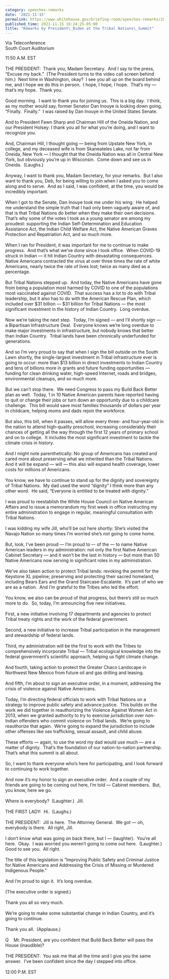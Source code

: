 ```yaml
---
category: speeches-remarks
date: '2021-11-15'
permalink: https://www.whitehouse.gov/briefing-room/speeches-remarks/2021/11/15/remarks-by-president-biden-at-the-tribal-nations-summit/
published_time: 2021-11-15 16:24:25-05:00
title: "Remarks by President\_Biden at the Tribal Nations\_Summit"
---
```

 
Via Teleconference  
South Court Auditorium

11:50 A.M. EST  
   
THE PRESIDENT:  Thank you, Madam Secretary.  And I say to the press,
“Excuse my back.”  (The President turns to the video call screen behind
him.)  Next time in Washington, okay?  I see you all up on the board
behind me, and I hope we do this in person.  I hope, I hope, I hope. 
That’s my — that’s my hope.  Thank you.  
   
Good morning.  I want to thank you for joining us.  This is a big day. 
I think, as my mother would say, former Senator Dan Inouye is looking
down going, “Finally.  Finally.”  I was raised by Dan Inouye in the
United States Senate.  
   
And to President Fawn Sharp and Chairman Hill of the Oneida Nation, and
our President Holsey: I thank you all for what you’re doing, and I want
to recognize you.  
   
And, Chairman Hill, I thought going — being from Upstate New York, in
college, and my deceased wife is from Skaneateles Lake, not far from
Oneida, New York — I thought that the Oneida Nation was all in Central
New York, but obviously you’re up in Wisconsin.  Come down and see us in
Oneida.  (Laughs.)  
   
Anyway, I want to thank you, Madam Secretary, for your remarks.  But I
also want to thank you, Deb, for being willing to join when I asked you
to come along and to serve.  And as I said, I was confident, at the
time, you would be incredibly important.  
   
When I got to the Senate, Dan Inouye took me under his wing.  He helped
me understand the simple truth that I had only been vaguely aware of,
and that is that Tribal Nations do better when they make their own
decisions.  That’s why some of the votes I took as a young senator are
among my proudest: supporting the Indian Self-Determination and
Education Assistance Act, the Indian Child Welfare Act, the Native
American Graves Protection and Repatriation Act, and so much more.  
   
When I ran for President, it was important for me to continue to make
progress.  And that’s what we’ve done since I took office.  When
COVID-19 struck in Indian — it hit Indian Country with devastating
consequences.  Native Americans contracted the virus at over three times
the rate of white Americans, nearly twice the rate of lives lost; twice
as many died as a percentage.  
   
But Tribal Nations stepped up.  And today, the Native Americans have
gone from being a population most harmed by COVID to one of the
populations most vaccinated against COVID.  That success has a lot to do
with Tribal leadership, but it also has to do with the American Rescue
Plan, which included over $31 billion — $31 billion for Tribal Nations —
the most significant investment in the history of Indian Country.  Long
overdue.  
   
Now we’re taking the next step.  Today, I’m signed — and I’ll shortly
sign — a Bipartisan Infrastructure Deal.  Everyone knows we’re long
overdue to make major investments in infrastructure, but nobody knows
that better than Indian Country.  Tribal lands have been chronically
underfunded for generations.  
   
And so I’m very proud to say that when I sign the bill outside on the
South Lawn shortly, the single-largest investment in Tribal
infrastructure ever is going to occur: more than $13 billion in direct
investments to Indian Country and tens of billions more in grants and
future funding opportunities — funding for clean drinking water,
high-speed Internet, roads and bridges, environmental cleanups, and so
much more.  
   
But we can’t stop there.  We need Congress to pass my Build Back Better
plan as well.  Today, 1 in 10 Native American parents have reported
having to quit or change their jobs or turn down an opportunity due to a
childcare challenge.  This bill would save most families thousands of
dollars per year in childcare, helping moms and dads rejoin the
workforce.   
   
But also, this bill, when it passes, will allow every three- and
four-year-old in the nation to attend high-quality preschool, increasing
considerably their chances of getting all the way through the first 12
years of primary school and on to college.  It includes the most
significant investment to tackle the climate crisis in history.  
   
And I might note parenthetically: No group of Americans has created and
cared more about preserving what we inherited than the Tribal Nations. 
And it will be expand — will — this also will expand health coverage,
lower costs for millions of Americans.  
   
You know, we have to continue to stand up for the dignity and
sovereignty of Tribal Nations.  My dad used the word “dignity” I think
more than any other word.  He said, “Everyone is entitled to be treated
with dignity.”   
   
I was proud to reestablish the White House Council on Native American
Affairs and to issue a memorandum my first week in office instructing my
entire administration to engage in regular, meaningful consultation with
Tribal Nations.  
   
I was kidding my wife Jill, who’ll be out here shortly: She’s visited
the Navajo Nation so many times I’m worried she’s not going to come
home.   
   
But, look, I’ve been proud — I’m proud to –- of the — to name Native
American leaders in my administration: not only the first Native
American Cabinet Secretary — and it won’t be the last in history — but
more than 50 Native Americans now serving in significant roles in my
administration.   
   
We’ve also taken action to protect Tribal lands: revoking the permit for
the Keystone XL pipeline; preserving and protecting their sacred
homeland, including Bears Ears and the Grand Staircase-Escalante.  It’s
part of who we are as a nation.  And I’m grateful to the Tribes who led
the effort.   
   
You know, we also can be proud of that progress, but there’s still so
much more to do.  So, today, I’m announcing five new initiatives.  
   
First, a new initiative involving 17 departments and agencies to protect
Tribal treaty rights and the work of the federal government.   
   
Second, a new initiative to increase Tribal participation in the
management and stewardship of federal lands.   
   
Third, my administration will be the first to work with the Tribes to
comprehensively incorporate Tribal — Tribal ecological knowledge into
the federal government’s scientific approach, helping us fight climate
change.   
   
And fourth, taking action to protect the Greater Chaco Landscape in
Northwest New Mexico from future oil and gas drilling and leasing.   
   
And fifth, I’m about to sign an executive order, in a moment, addressing
the crisis of violence against Native Americans.  
   
Today, I’m directing federal officials to work with Tribal Nations on a
strategy to improve public safety and advance justice.  This builds on
the work we did together in reauthorizing the Violence Against Women Act
in 2013, when we granted authority to try to exercise jurisdiction over
non-Indian offenders who commit violence on Tribal lands.  We’re going
to reauthorize that again.  We’re going to expand the jurisdiction to
include other offenses like sex trafficking, sexual assault, and child
abuse.  
   
These efforts — again, to use the word my dad would use much — are a
matter of dignity.  That’s the foundation of our nation-to-nation
partnership.  That’s what this summit is all about.   
   
So, I want to thank everyone who’s here for participating, and I look
forward to continuing to work together.   
   
And now it’s my honor to sign an executive order.  And a couple of my
friends are going to be coming out here, I’m told — Cabinet members. 
But, you know, here we go.  
   
Where is everybody?  (Laughter.)  Jill.  
   
THE FIRST LADY:  Hi.  (Laughs.)  
   
THE PRESIDENT:  Jill is here.  The Attorney General.  We got — oh,
everybody is there.  All right, Jill.  
   
I don’t know what was going on back there, but I — (laughter).  You’re
all here.  Okay.  I was worried you weren’t going to come out here. 
(Laughter.)  Good to see you.  All right.   
   
The title of this legislation is “Improving Public Safety and Criminal
Justice for Native Americans and Addressing the Crisis of Missing or
Murdered Indigenous People.”  
   
And I’m proud to sign it.  It’s long overdue.  
   
(The executive order is signed.)  
   
Thank you all so very much.  
   
We’re going to make some substantial change in Indian Country, and it’s
going to continue.  
   
Thank you all.  (Applause.)  
   
Q    Mr. President, are you confident that Build Back Better will pass
the House (inaudible)?  
   
THE PRESIDENT:  You ask me that all the time and I give you the same
answer.  I’ve been confident since the day I stepped into office.  
   
12:00 P.M. EST

